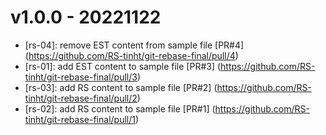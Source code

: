 # v1.0.0 - 20221122

- [rs-04]: remove EST content from sample file
[PR#4] (https://github.com/RS-tinht/git-rebase-final/pull/4)
- [rs-01]: add EST content to sample file
[PR#3] (https://github.com/RS-tinht/git-rebase-final/pull/3)
- [rs-03]: add RS content to sample file
[PR#2] (https://github.com/RS-tinht/git-rebase-final/pull/2)
- [rs-02]: add RS content to sample file
[PR#1] (https://github.com/RS-tinht/git-rebase-final/pull/1)
